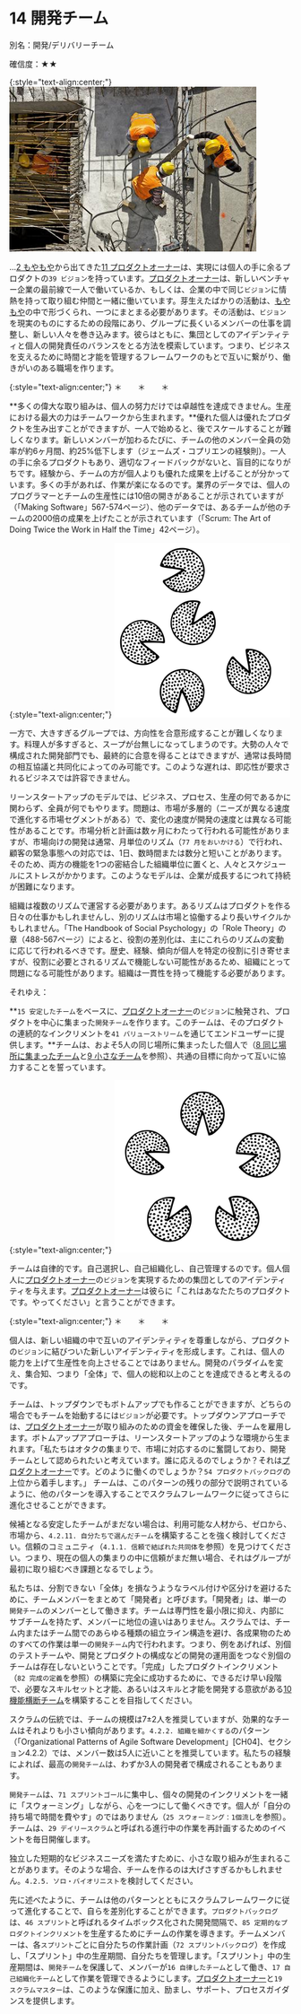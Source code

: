 # 14 開発チーム

別名：開発/デリバリーチーム

確信度：★★

{:style="text-align:center;"}
![ch02_14_14_Development_Team1](Images/ch02_14_14_Development_Team1.png)

...[2 もやもや](ch02_02_2_The_Mist.md)​から出てきた​[11 プロダクトオーナー](ch02_11_11_Product_Owner.md)​は、実現には個人の手に余るプロダクトの​`39 ビジョン`​を持っています。[プロダクトオーナー](ch02_11_11_Product_Owner.md)は、新しいベンチャー企業の最前線で一人で働いているか、もしくは、企業の中で同じ`ビジョン`に情熱を持って取り組む仲間と一緒に働いています。芽生えたばかりの活動は、[もやもや](ch02_02_2_The_Mist.md)の中で形づくられ、一つにまとまる必要があります。その活動は、`ビジョン`を現実のものにするための段階にあり、グループに長くいるメンバーの仕事を調整し、新しい人々を巻き込みます。彼らはともに、集団としてのアイデンティティと個人の開発責任のバランスをとる方法を模索しています。つまり、ビジネスを支えるために時間と才能を管理するフレームワークのもとで互いに繋がり、働きがいのある職場を作ります。

{:style="text-align:center;"}
＊　　＊　　＊

**多くの偉大な取り組みは、個人の努力だけでは卓越性を達成できません。生産における最大の力はチームワークから生まれます。**優れた個人は優れたプロダクトを生み出すことができますが、一人で始めると、後でスケールすることが難しくなります。新しいメンバーが加わるたびに、チームの他のメンバー全員の効率が約6ヶ月間、約25%低下します（ジェームズ・コプリエンの経験則）。一人の手に余るプロダクトもあり、適切なフィードバックがないと、盲目的になりがちです。経験から、チームの方が個人よりも優れた成果を上げることが分かっています。多くの手があれば、作業が楽になるのです。業界のデータでは、個人のプログラマーとチームの生産性には10倍の開きがあることが示されていますが（「Making Software」567-574ページ）、他のデータでは、あるチームが他のチームの2000倍の成果を上げたことが示されています（「Scrum: The Art of Doing Twice the Work in Half the Time」42ページ）。

{:style="text-align:center;"}
![ch02_14_14_Development_Team2](Images/ch02_14_14_Development_Team2.png)

一方で、大きすぎるグループでは、方向性を合意形成することが難しくなります。料理人が多すぎると、スープが台無しになってしまうのです。大勢の人々で構成された開発部門でも、最終的に合意を得ることはできますが、通常は長時間の相互協議と共同化によってのみ可能です。このような遅れは、即応性が要求されるビジネスでは許容できません。

リーンスタートアップのモデルでは、ビジネス、プロセス、生産の何であるかに関わらず、全員が何でもやります。問題は、市場が多層的（ニーズが異なる速度で進化する市場セグメントがある）で、変化の速度が開発の速度とは異なる可能性があることです。市場分析と計画は数ヶ月にわたって行われる可能性がありますが、市場向けの開発は通常、月単位のリズム（​`77 月をおいかける`）で行われ、顧客の緊急事態への対応では、1日、数時間または数分と短いことがあります。そのため、両方の機能を1つの密結合した組織単位に置くと、人々とスケジュールにストレスがかかります。このようなモデルは、企業が成長するにつれて持続が困難になります。

組織は複数のリズムで運営する必要があります。あるリズムはプロダクトを作る日々の仕事かもしれませんし、別のリズムは市場と協働するより長いサイクルかもしれません。「The Handbook of Social Psychology」の「Role Theory」の章（488-567ページ）によると、役割の差別化は、主にこれらのリズムの変動に応じて行われるべきです。歴史、経験、傾向が個人を特定の役割に引き寄せますが、役割に必要とされるリズムで機能しない可能性があるため、組織にとって問題になる可能性があります。組織は一貫性を持って機能する必要があります。

それゆえ：

**`15 安定したチーム`をベースに、[プロダクトオーナー](ch02_11_11_Product_Owner.md)の`ビジョン`に触発され、プロダクトを中心に集まった`開発チーム`を作ります。このチームは、そのプロダクトの連続的なインクリメントを​`41 バリューストリーム`を通じてエンドユーザーに提供します。**チームは、およそ5人の同じ場所に集まったした個人で（[8 同じ場所に集まったチーム](ch02_08_8_Collocated_Team.md)と[9 小さなチーム](ch02_09_9_Small_Teams.md)を参照）、共通の目標に向かって互いに協力することを誓っています。

{:style="text-align:center;"}
![ch02_14_14_Development_Team3](Images/ch02_14_14_Development_Team3.png)

チームは自律的です。自己選択し、自己組織化し、自己管理するのです。個人個人に[プロダクトオーナー](ch02_11_11_Product_Owner.md)の`ビジョン`を実現するための集団としてのアイデンティティを与えます。[プロダクトオーナー](ch02_11_11_Product_Owner.md)は彼らに「これはあなたたちのプロダクトです。やってください」と言うことができます。

{:style="text-align:center;"}
＊　　＊　　＊

個人は、新しい組織の中で互いのアイデンティティを尊重しながら、プロダクトの`ビジョン`に結びついた新しいアイデンティティを形成します。これは、個人の能力を上げて生産性を向上させることではありません。開発のパラダイムを変え、集合知、つまり「全体」で、個人の総和以上のことを達成できると考えるのです。

チームは、トップダウンでもボトムアップでも作ることができますが、どちらの場合でもチームを始動するには`ビジョン`が必要です。トップダウンアプローチでは、[プロダクトオーナー](ch02_11_11_Product_Owner.md)が取り組みのための資金を確保した後、チームを雇用します。ボトムアップアプローチは、リーンスタートアップのような環境から生まれます。「私たちはオタクの集まりで、市場に対応するのに奮闘しており、開発チームとして認められたいと考えています。誰に応えるのでしょうか？それは[プロダクトオーナー](ch02_11_11_Product_Owner.md)です。どのように働くのでしょうか？`54 プロダクトバックログ`の上位から着手します。」 チームは、このパターンの残りの部分で説明されているように、他のパターンを導入することでスクラムフレームワークに従ってさらに進化させることができます。

候補となる安定したチームがまだない場合は、利用可能な人材から、ゼロから、市場から、`4.2.11. 自分たちで選んだチーム`を構築することを強く検討してください。信頼のコミュニティ（`4.1.1. 信頼で結ばれた共同体`を参照）を見つけてください。つまり、現在の個人の集まりの中に信頼がまだ無い場合、それはグループが最初に取り組むべき課題となるでしょう。

私たちは、分割できない「全体」を損なうようなラベル付けや区分けを避けるために、チームメンバーをまとめて「開発者」と呼びます。「開発者」は、単一の`開発チーム`のメンバーとして働きます。チームは専門性を最小限に抑え、内部にサブチームを持たず、メンバーに地位の違いはありません。スクラムでは、チーム内またはチーム間でのあらゆる種類の組立ライン構造を避け、各成果物のためのすべての作業は単一の`開発チーム`内で行われます。つまり、例をあげれば、別個のテストチームや、開発とプロダクトの構成などの開発の運用面をつなぐ別個のチームは存在しないということです。「完成」したプロダクトインクリメント（`82 完成の定義`を参照）の構築に完全に成功するために、できるだけ早い段階で、必要なスキルセットと才能、あるいはスキルと才能を開発する意欲がある[10 機能横断チーム](ch02_10_10_Cross_Functional_Team.md)を構築することを目指してください。

スクラムの伝統では、チームの規模は7±2人を推奨していますが、効果的なチームはそれよりも小さい傾向があります。`4.2.2. 組織を細かくする`のパターン（「Organizational Patterns of Agile Software Development」[CH04]、セクション4.2.2）では、メンバー数は5人に近いことを推奨しています。私たちの経験によれば、最高の`開発チーム`は、わずか3人の開発者で構成されることもあります。

`開発チーム`は、​`71 スプリントゴール`に集中し、個々の開発のインクリメントを一緒に「スウォーミング」しながら、心を一つにして働くべきです。個人が「自分の持ち場で時間を費やす」のではありません（`25 スウォーミング：1個流し`を参照）。チームは、`29 デイリースクラム`と呼ばれる進行中の作業を再計画するためのイベントを毎日開催します。

独立した短期的なビジネスニーズを満たすために、小さな取り組みが生まれることがあります。そのような場合、チームを作るのは大げさすぎるかもしれません。`4.2.5. ソロ・バイオリニスト`を検討してください。

先に述べたように、チームは他のパターンとともにスクラムフレームワークに従って進化することで、自らを差別化することができます。`プロダクトバックログ`は、​`46 スプリント`​と呼ばれるタイムボックス化された開発間隔で、`85 定期的なプロダクトインクリメント`​を生産するためにチームの作業を導きます。チームメンバーは、各`スプリント`ごとに自分たちの作業計画（`72 スプリントバックログ`）を作成し、「スプリント」中の生産期間、自分たちを管理します。「スプリント」中の生産期間は、`開発チーム`を保護して、メンバーが​`16 自律したチーム`として働き、`17 自己組織化チーム`​として作業を管理できるようにします。[プロダクトオーナー](ch02_11_11_Product_Owner.md)と`19 スクラムマスター`は、このような保護に加え、励まし、サポート、プロセスガイダンスを提供します。

